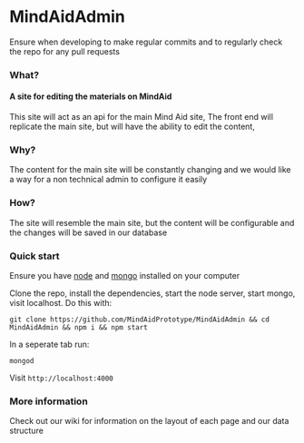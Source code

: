 # MindAidAdmin

Ensure when developing to make regular commits and to regularly check the repo for any pull requests

### What?

#### A site for editing the materials on MindAid

This site will act as an api for the main Mind Aid site,
The front end will replicate the main site, but will have the ability to edit the content,

### Why?

The content for the main site will be constantly changing and we would like a way for a non technical admin to configure it easily

### How?

The site will resemble the main site, but the content will be configurable and the changes will be saved in our database

### Quick start

Ensure you have [node](https://nodejs.org/en/download/) and [mongo](https://docs.mongodb.com/manual/installation/) installed on your computer

Clone the repo, install the dependencies, start the node server, start mongo, visit localhost. Do this with:

`git clone https://github.com/MindAidPrototype/MindAidAdmin && cd MindAidAdmin && npm i && npm start`

In a seperate tab run:

`mongod`

Visit `http://localhost:4000`

### More information

Check out our wiki for information on the layout of each page and our data structure

